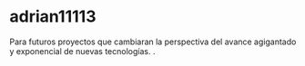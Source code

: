 # adrian11113
Para futuros proyectos que cambiaran la perspectiva del avance agigantado y exponencial de nuevas tecnologías. .
